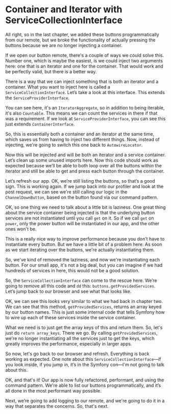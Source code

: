 # Container and Iterator with ServiceCollectionInterface

All right, so in the last chapter, we added these buttons programmatically from our remote, but we broke the functionality
of actually pressing the buttons because we are no longer injecting a container.

If we open our button remote, there's a couple of ways we could solve this. Number one, which is maybe the easiest, is we
could inject two arguments here: one that is an iterator and one for the container. That would work and be perfectly
valid, but there is a better way.

There is a way that we can inject something that is both an iterator and a container. What you want to inject here is
called a `ServiceCollectionInterface`. Let’s take a look at this interface. This extends the `ServiceProviderInterface`.

You can see here, it's an `IteratorAggregate`, so in addition to being iterable, it's also `Countable`. This means we
can count the services in there if that was a requirement. If we look at `ServiceProviderInterface`, you can see this
just extends `ContainerInterface`.

So, this is essentially both a container and an iterator at the same time, which saves us from having to inject two
different things. Now, instead of injecting, we're going to switch this one back to `AutowireLocator`.

Now this will be injected and will be both an iterator and a service container. Let’s clean up some unused imports here.
Now this code should work as expected because we’ll be able to both loop over all the buttons within the iterator and
still be able to get and press each button through the container.

Let’s refresh our app. OK, we’re still listing the buttons, so that’s a good sign. This is working again. If we jump
back into our profiler and look at the post request, we can see we're still calling our logic in the `ChannelDownButton`,
based on the button found via our command pattern.

OK, so one thing we need to talk about a little bit is laziness. One great thing about the service container being
injected is that the underlying button services are not instantiated until you call `get` on it. So if we call `get` on
`power`, only the power button will be instantiated in our app, and the other ones won't be.

This is a really nice way to improve performance because you don’t have to instantiate every button. But we have a
little bit of a problem here. As soon as we start iterating over the buttons, we're actually instantiating them.

So, we've kind of removed the laziness, and now we're instantiating each button. For our small app, it's not a big deal,
but you can imagine if we had hundreds of services in here, this would not be a good solution.

So, the `ServiceCollectionInterface` can come to the rescue here. We’re going to remove all this code and `dd` this:
`buttons.getProvidedServices`. Let’s jump back to our browser and see what that looks like.

OK, we can see this looks very similar to what we had back in chapter two. We can see that this method,
`getProvidedServices`, returns an array keyed by our button names. This is just some internal code that tells Symfony
how to wire up each of these services inside the service container.

What we need is to just get the array keys of this and return them. So, let's just do `return array_keys`. There we go.
By calling `getProvidedServices`, we're no longer instantiating all the services just to get the keys, which greatly
improves the performance, especially in larger apps.

So now, let's go back to our browser and refresh. Everything is back working as expected. One note about this
`ServiceCollectionInterface`—if you look inside, if you jump in, it’s in the Symfony con—I'm not going to talk about
this.

OK, and that's it! Our app is now fully refactored, performant, and using the command pattern. We're able to list our
buttons programmatically, and it’s all done in the most performant way possible.

Next, we’re going to add logging to our remote, and we're going to do it in a way that separates the concerns. So, that's
next.


